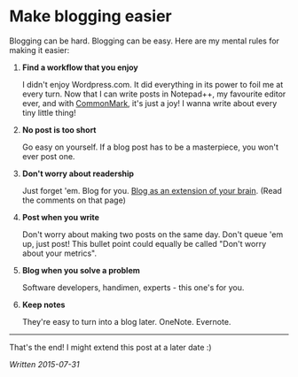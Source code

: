 # Make blogging easier

Blogging can be hard. Blogging can be easy. Here are my mental rules for making it easier:

 1.	**Find a workflow that you enjoy**
 
	I didn't enjoy Wordpress.com. It did everything in its power to foil me at every turn. Now that I can write posts in Notepad++, my favourite editor ever, and with [CommonMark](./commonmark-and-markdown), it's just a joy! I wanna write about every tiny little thing!
	
 2.	**No post is too short**
 
	Go easy on yourself. If a blog post has to be a masterpiece, you won't ever post one.
	
 3. **Don't worry about readership**
 
	Just forget 'em. Blog for you. [Blog as an extension of your brain][1]. (Read the comments on that page)
	
 4.	**Post when you write**
 
	Don't worry about making two posts on the same day. Don't queue 'em up, just post! This bullet point could equally be called "Don't worry about your metrics".
	
 5. **Blog when you solve a problem**
 
	Software developers, handimen, experts - this one's for you.
	
 6.	**Keep notes**
 
	They're easy to turn into a blog later. OneNote. Evernote.
	
--------

That's the end! I might extend this post at a later date :)

*Written 2015-07-31*

[1]: http://www.hanselman.com/blog/YourWordsAreWasted.aspx